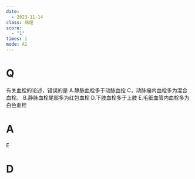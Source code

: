 ```yaml
---
date:
  - 2023-11-14
class: 病理
score:
  - "1"
times: 1
mode: A1
---
```



# Q
有关血栓的论述，错误的是
A.静脉血栓多于动脉血拴
C，动脉瘤内血栓多为混合血栓。
B.静脉血栓尾部多为红包血栓
D.下肢血栓多于上肢
E.毛细血管内血栓多为白色血栓


# A
E





# D